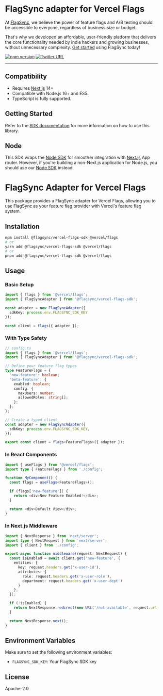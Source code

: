 # FlagSync adapter for Vercel Flags

At [FlagSync](https://www.flagsync.com), we believe the power of feature flags and A/B testing should be accessible to everyone, regardless of business size or budget.

That's why we developed an affordable, user-friendly platform that delivers the core functionality needed by indie hackers and growing businesses, without unnecessary complexity. [Get started](https://docs.flagsync.com/getting-started/set-up-flagsync) using FlagSync today!

[![npm version](https://badge.fury.io/js/%40flagsync%2Fvercel-flags-sdk.svg)](https://badge.fury.io/js/%40flagsync%2Fvercel-flags-sdk)
[![Twitter URL](https://img.shields.io/twitter/url/https/twitter.com/flagsync.svg?style=social&label=Follow%20%40flagsync)](https://twitter.com/flagsync)

---

## Compatibility
* Requires [Next.js](https://nextjs.org/) 14+
* Compatible with Node.js 16+ and ES5.
* TypeScript is fully supported.

## Getting Started

Refer to the [SDK documentation](https://docs.flagsync.com/sdks/next.js) for more information on how to use this library.

## Node

This SDK wraps the [Node SDK](https://github.com/flagsync/node-client) for smoother integration with [Next.js](https://nextjs.org/) App router. However, if you're building a non-Next.js application for Node.js, you should use our [Node SDK](https://github.com/flagsync/node-client) instead.

# FlagSync Adapter for Vercel Flags

This package provides a FlagSync adapter for Vercel Flags, allowing you to use FlagSync as your feature flag provider with Vercel's feature flag system.

## Installation

```bash
npm install @flagsync/vercel-flags-sdk @vercel/flags
# or
yarn add @flagsync/vercel-flags-sdk @vercel/flags
# or
pnpm add @flagsync/vercel-flags-sdk @vercel/flags
```

## Usage

### Basic Setup

```typescript
import { flags } from '@vercel/flags';
import { FlagSyncAdapter } from '@flagsync/vercel-flags-sdk';

const adapter = new FlagSyncAdapter({
  sdkKey: process.env.FLAGSYNC_SDK_KEY
});

const client = flags({ adapter });
```

### With Type Safety

```typescript
// config.ts
import { flags } from '@vercel/flags';
import { FlagSyncAdapter } from '@flagsync/vercel-flags-sdk';

// Define your feature flag types
type FeatureFlags = {
  'new-feature': boolean;
  'beta-feature': {
    enabled: boolean;
    config: {
      maxUsers: number;
      allowedRoles: string[];
    };
  };
};

// Create a typed client
const adapter = new FlagSyncAdapter({
  sdkKey: process.env.FLAGSYNC_SDK_KEY,
});

export const client = flags<FeatureFlags>({ adapter });
```

### In React Components

```typescript
import { useFlags } from '@vercel/flags';
import type { FeatureFlags } from './config';

function MyComponent() {
  const flags = useFlags<FeatureFlags>();

  if (flags['new-feature']) {
    return <div>New Feature Enabled!</div>;
  }

  return <div>Default View</div>;
}
```

### In Next.js Middleware

```typescript
import { NextResponse } from 'next/server';
import type { NextRequest } from 'next/server';
import { client } from './config';

export async function middleware(request: NextRequest) {
  const isEnabled = await client.get('new-feature', {
    entities: {
      key: request.headers.get('x-user-id'),
      attributes: {
        role: request.headers.get('x-user-role'),
        department: request.headers.get('x-user-dept')
      }
    },
  });

  if (!isEnabled) {
    return NextResponse.redirect(new URL('/not-available', request.url));
  }

  return NextResponse.next();
}
```

## Environment Variables

Make sure to set the following environment variables:

- `FLAGSYNC_SDK_KEY`: Your FlagSync SDK key

## License

Apache-2.0
